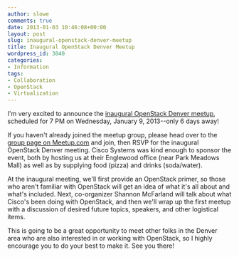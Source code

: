 ```yaml
---
author: slowe
comments: true
date: 2013-01-03 10:46:08+00:00
layout: post
slug: inaugural-openstack-denver-meetup
title: Inaugural OpenStack Denver Meetup
wordpress_id: 3040
categories:
- Information
tags:
- Collaboration
- OpenStack
- Virtualization
---
```


I'm very excited to announce the [inaugural OpenStack Denver meetup](http://www.meetup.com/OpenStack-Denver/events/95744912/), scheduled for 7 PM on Wednesday, January 9, 2013--only 6 days away!

If you haven't already joined the meetup group, please head over to the [group page on Meetup.com](http://www.meetup.com/OpenStack-Denver/) and join, then RSVP for the inaugural OpenStack Denver meeting. Cisco Systems was kind enough to sponsor the event, both by hosting us at their Englewood office (near Park Meadows Mall) as well as by supplying food (pizza) and drinks (soda/water).

At the inaugural meeting, we'll first provide an OpenStack primer, so those who aren't familiar with OpenStack will get an idea of what it's all about and what's included. Next, co-organizer Shannon McFarland will talk about what Cisco's been doing with OpenStack, and then we'll wrap up the first meetup with a discussion of desired future topics, speakers, and other logistical items.

This is going to be a great opportunity to meet other folks in the Denver area who are also interested in or working with OpenStack, so I highly encourage you to do your best to make it. See you there!
